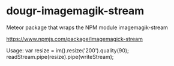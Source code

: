 # dougr-imagemagik-stream
Meteor package that wraps the NPM module imagemagik-stream

https://www.npmjs.com/package/imagemagick-stream

Usage: 
    var resize = im().resize('200').quality(90);
    readStream.pipe(resize).pipe(writeStream);
